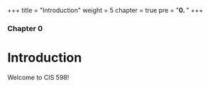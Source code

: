 +++
title = "Introduction"
weight = 5
chapter = true
pre = "<b>0. </b>"
+++

### Chapter 0

# Introduction

Welcome to CIS 598!
